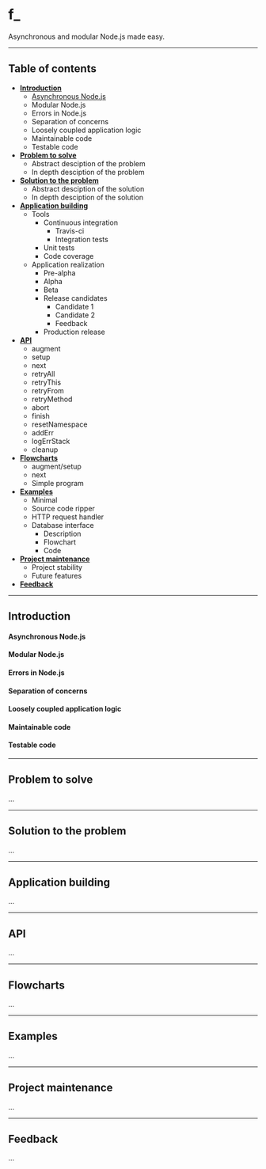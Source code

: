 # f_

Asynchronous and modular Node.js made easy.

---

## Table of contents

* **[Introduction](#introduction)**
  - [Asynchronous Node.js](asynchronous-node.js)
  - Modular Node.js
  - Errors in Node.js
  - Separation of concerns
  - Loosely coupled application logic
  - Maintainable code
  - Testable code
* **[Problem to solve](#problem-to-solve)**
  - Abstract desciption of the problem
  - In depth desciption of the problem
* **[Solution to the problem](#solution-to-the-problem)**
  - Abstract desciption of the solution
  - In depth desciption of the solution
* **[Application building](#application-building)**
  - Tools
    + Continuous integration
      * Travis-ci 
      * Integration tests
    + Unit tests
    + Code coverage
  - Application realization
    + Pre-alpha
    + Alpha
    + Beta
    + Release candidates
      * Candidate 1
      * Candidate 2
      * Feedback
    + Production release
* **[API](#api)**
  - augment
  - setup
  - next
  - retryAll
  - retryThis
  - retryFrom
  - retryMethod
  - abort
  - finish
  - resetNamespace
  - addErr
  - logErrStack
  - cleanup
* **[Flowcharts](#flowcharts)**
  - augment/setup
  - next
  - Simple program
* **[Examples](#examples)**
  - Minimal
  - Source code ripper
  - HTTP request handler
  - Database interface
    + Description
    + Flowchart
    + Code
* **[Project maintenance](#project-maintenance)**
  - Project stability
  - Future features
* **[Feedback](#feedback)**

---

## Introduction

#### Asynchronous Node.js
#### Modular Node.js
#### Errors in Node.js
#### Separation of concerns
#### Loosely coupled application logic
#### Maintainable code
#### Testable code


---

## Problem to solve

...


---

## Solution to the problem

...


---

## Application building

...


---

## API

...


---

## Flowcharts

...


---

## Examples

...


---

## Project maintenance

...


---

## Feedback

...